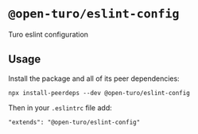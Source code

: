 # `@open-turo/eslint-config`

Turo eslint configuration

## Usage

Install the package and all of its peer dependencies:

```shell
npx install-peerdeps --dev @open-turo/eslint-config
```

Then in your `.eslintrc` file add:

```
"extends": "@open-turo/eslint-config"
```
